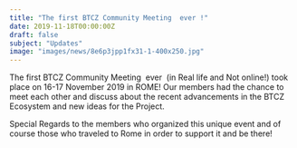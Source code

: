 ```yaml
---
title: "The first BTCZ Community Meeting  ever !"
date: 2019-11-18T00:00:00Z
draft: false
subject: "Updates"
image: "images/news/8e6p3jpp1fx31-1-400x250.jpg"
---
```


The first BTCZ Community Meeting  ever  (in Real life and Not online!) took place on 16-17 November 2019 in ROME! Our members had the chance to meet each other and discuss about the recent advancements in the BTCZ Ecosystem and new ideas for the Project.

Special Regards to the members who organized this unique event and of course those who traveled to Rome in order to support it and be there!
